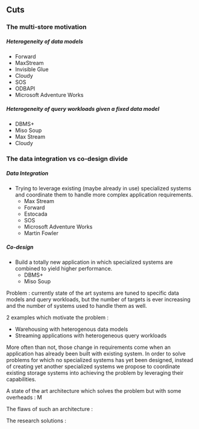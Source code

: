 ## Cuts

### The multi-store motivation

##### Heterogeneity of data models

 - Forward
 - MaxStream
 - Invisible Glue
 - Cloudy
 - SOS
 - ODBAPI
 - Microsoft Adventure Works

##### Heterogeneity of query workloads given a fixed data model

 - DBMS+
 - Miso Soup
 - Max Stream
 - Cloudy

### The data integration vs co-design divide

##### Data Integration
 - Trying to leverage existing (maybe already in use) specialized systems and coordinate them to handle more complex application requirements. 
   - Max Stream
   - Forward
   - Estocada
   - SOS
   - Microsoft Adventure Works
   - Martin Fowler

##### Co-design
 - Build a totally new application in which specialized systems are combined to yield higher performance.
   - DBMS+
   - Miso Soup

 
Problem : currently state of the art systems are tuned to specific data models and query workloads, but the number of targets is ever increasing and the number of systems used to handle them as well. 
 
2 examples which motivate the problem :
 
  - Warehousing with heterogenous data models
  - Streaming applications with heterogeneous query workloads
 
More often than not, those change in requirements come when an application has already been built with existing system. In order to solve problems for which no specialized systems has yet been designed, instead of creating yet another specialized systems we propose to coordinate existing storage systems into achieving the problem by leveraging their capabilities.
 
 A state of the art architecture which solves the problem but with some overheads : M
 
 The flaws of such an architecture :
 
 The research solutions :